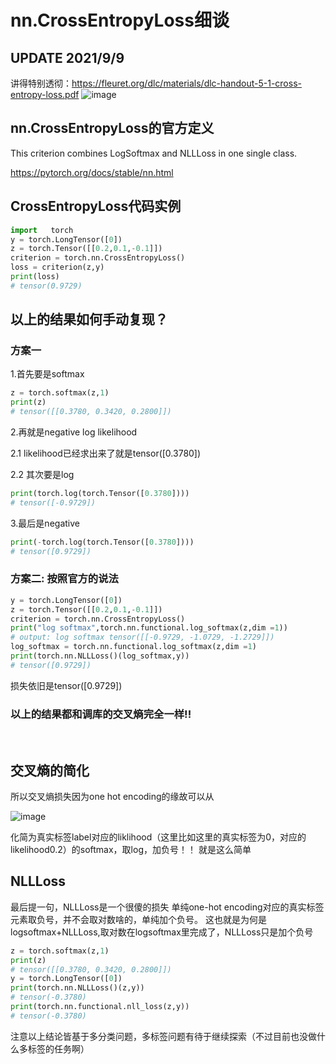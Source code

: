 #  nn.CrossEntropyLoss细谈
## UPDATE 2021/9/9
讲得特别透彻：https://fleuret.org/dlc/materials/dlc-handout-5-1-cross-entropy-loss.pdf
![image](https://user-images.githubusercontent.com/46443218/132660453-5b942b79-4df1-4d95-974d-50c081b93b4a.png)



## nn.CrossEntropyLoss的官方定义

This criterion combines LogSoftmax and NLLLoss in one single class.

https://pytorch.org/docs/stable/nn.html

## CrossEntropyLoss代码实例

```python
import   torch
y = torch.LongTensor([0])
z = torch.Tensor([[0.2,0.1,-0.1]])
criterion = torch.nn.CrossEntropyLoss()
loss = criterion(z,y)
print(loss)
# tensor(0.9729)
```
## 以上的结果如何手动复现？
### 方案一

1.首先要是softmax
```python
z = torch.softmax(z,1)
print(z)
# tensor([[0.3780, 0.3420, 0.2800]])
```
2.再就是negative log likelihood

 2.1 likelihood已经求出来了就是tensor([0.3780])

 2.2 其次要是log
  ```python
  print(torch.log(torch.Tensor([0.3780])))
  # tensor([-0.9729])
  ```
3.最后是negative
  ```python
  print(-torch.log(torch.Tensor([0.3780])))
  # tensor([0.9729])
  ```
### 方案二: 按照官方的说法
```python
y = torch.LongTensor([0])
z = torch.Tensor([[0.2,0.1,-0.1]])
criterion = torch.nn.CrossEntropyLoss()
print("log softmax",torch.nn.functional.log_softmax(z,dim =1))
# output: log softmax tensor([[-0.9729, -1.0729, -1.2729]])
log_softmax = torch.nn.functional.log_softmax(z,dim =1)
print(torch.nn.NLLLoss()(log_softmax,y))
# tensor([0.9729])
```
损失依旧是tensor([0.9729])

### **以上的结果都和调库的交叉熵完全一样!!**


<br>


## 交叉熵的简化
所以交叉熵损失因为one hot encoding的缘故可以从

![image](https://user-images.githubusercontent.com/46443218/114267324-b69fe680-99f2-11eb-8375-0785c6f07e1f.png)

化简为真实标签label对应的liklihood（这里比如这里的真实标签为0，对应的likelihood0.2）的softmax，取log，加负号！！
就是这么简单
## NLLLoss

最后提一句，NLLLoss是一个很傻的损失
单纯one-hot encoding对应的真实标签元素取负号，并不会取对数啥的，单纯加个负号。
这也就是为何是logsoftmax+NLLLoss,取对数在logsoftmax里完成了，NLLLoss只是加个负号
```python
z = torch.softmax(z,1)
print(z)
# tensor([[0.3780, 0.3420, 0.2800]])
y = torch.LongTensor([0])
print(torch.nn.NLLLoss()(z,y))
# tensor(-0.3780)
print(torch.nn.functional.nll_loss(z,y))
# tensor(-0.3780)
```

注意以上结论皆基于多分类问题，多标签问题有待于继续探索（不过目前也没做什么多标签的任务啊）
 
